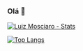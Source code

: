### Olá 👋

[![Luiz Mosciaro - Stats](https://github-readme-stats.vercel.app/api?username=luizmosciaro&hide=stars,&count_private=true&theme=yeblu)](https://github.com/luizmosciaro/github-readme-stats)

[![Top Langs](https://github-readme-stats.vercel.app/api/top-langs/?username=luizmosciaro&layout=compact)](https://github.com/anuraghazra/github-readme-stats)
